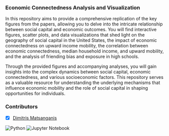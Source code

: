 ### Economic Connectedness Analysis and Visualization

In this repository aims to provide a comprehensive replication of the key figures from the papers, allowing you to delve into the intricate relationship between social capital and economic outcomes. 
You will find interactive figures, scatter plots, and data visualizations that shed light on the geography of social capital in the United States, the impact of economic connectedness on upward income mobility, the correlation between economic connectedness, median household income, and upward mobility, and the analysis of friending bias and exposure in high schools.

Through the provided figures and accompanying analyses, you will gain insights into the complex dynamics between social capital, economic connectedness, and various socioeconomic factors. This repository serves as a valuable resource for understanding the underlying mechanisms that influence economic mobility and the role of social capital in shaping opportunities for individuals.

### Contributors

- [x] [Dimitris Matsanganis](https://github.com/dmatsanganis)


![Python](https://img.shields.io/badge/python-3670A0?style=for-the-badge&logo=python&logoColor=ffdd54)
![Jupyter Notebook](https://img.shields.io/badge/jupyter-%23FA0F00.svg?style=for-the-badge&logo=jupyter&logoColor=white)
